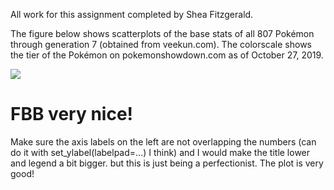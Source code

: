 All work for this assignment completed by Shea Fitzgerald.

The figure below shows scatterplots of the base stats of all 807 Pokémon through generation 7 (obtained from veekun.com).
The colorscale shows the tier of the Pokémon on pokemonshowdown.com as of October 27, 2019.

![](https://github.com/sheamusfitz/DSPS_jFitzgerald/blob/master/HW8/stat_matrix.png)


# FBB very nice! 

Make sure the axis labels on the left are not overlapping the numbers (can do it with set_ylabel(labelpad=...) I think)  and I would make the title lower and legend a bit bigger. but this is just being a perfectionist. The plot is very good! 


